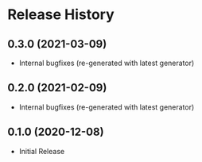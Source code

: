 # Release History

## 0.3.0 (2021-03-09)

* Internal bugfixes (re-generated with latest generator)

## 0.2.0 (2021-02-09)

* Internal bugfixes (re-generated with latest generator)

## 0.1.0 (2020-12-08)

* Initial Release
